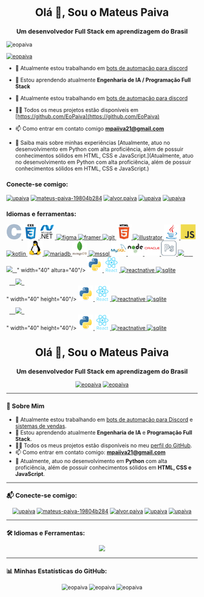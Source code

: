<h1 align="center">Olá 👋, Sou o Mateus Paiva</h1>
<h3 align="center">Um desenvolvedor Full Stack em aprendizagem do Brasil</h3>

<p align="left"> <img src="https://komarev.com/ghpvc/?username=eopaiva&label=Profile%20views&color=0e75b6&style=flat" alt="eopaiva" /> </p>

<p align="left"> <a href="https://github.com/ryo-ma/github-profile-trophy"><img src="https://github-profile-trophy.vercel.app/?username=eopaiva" alt="eopaiva" /></a> </p>

- 🔭 Atualmente estou trabalhando em [bots de automação para discord](https://github.com/EoPaiva/BotDiscordOasisCustom)

- 🌱 Estou aprendendo atualmente **Engenharia de IA / Programação Full Stack**

- 🔭 Atualmente estou trabalhando em [bots de automação para discord](https://github.com/EoPaiva/Ticket-De-Vendas-Discord)

- 👨‍💻 Todos os meus projetos estão disponíveis em [https://github.com/EoPaiva](https://github.com/EoPaiva)

- 📫 Como entrar em contato comigo **mpaiiva21@gmail.com**

- 📄 Saiba mais sobre minhas experiências [Atualmente, atuo no desenvolvimento em Python com alta proficiência, além de possuir conhecimentos sólidos em HTML, CSS e JavaScript.](Atualmente, atuo no desenvolvimento em Python com alta proficiência, além de possuir conhecimentos sólidos em HTML, CSS e JavaScript.)

<h3 align="left">Conecte-se comigo:</h3>
<p align="left">
<a href="https://dev.to/upaiva" target="blank"><img align="center" src="https://raw.githubusercontent.com/rahuldkjain/github-profile-readme-generator/master/src/images/icons/Social/devto.svg" alt="upaiva" height="30" width="40" /></a>
<a href="https://linkedin.com/in/mateus-paiva-19804b284" target="blank"><img align="center" src="https://raw.githubusercontent.com/rahuldkjain/github-profile-readme-generator/master/src/images/icons/Social/linked-in-alt.svg" alt="mateus-paiva-19804b284" height="30" width="40" /></a>
<a href="https://instagram.com/alvor.paiva" target="blank"><img align="center" src="https://raw.githubusercontent.com/rahuldkjain/github-profile-readme-generator/master/src/images/icons/Social/instagram.svg" alt="alvor.paiva" height="30" width="40" /></a>
<a href="https://www.youtube.com/c/upaiva" target="blank"><img align="center" src="https://raw.githubusercontent.com/rahuldkjain/github-profile-readme-generator/master/src/images/icons/Social/youtube.svg" alt="upaiva" height="30" width="40" /></a>
<a href="https://discord.gg/upaiva" target="blank"><img align="center" src="https://raw.githubusercontent.com/rahuldkjain/github-profile-readme-generator/master/src/images/icons/Social/discord.svg" alt="upaiva" height="30" width="40" /></a>
</p>

<h3 align="left">Idiomas e ferramentas:</h3>
<p align="left"> <a href="https://www.cprogramming.com/" target="_blank" rel="noreferrer"> <img src="https://raw.githubusercontent.com/devicons/devicon/master/icons/c/c-original.svg" alt="c" width="40" height="40"/> </a> <a href="https://www.w3schools.com/css/" target="_blank" rel="noreferrer"> <img src="https://raw.githubusercontent.com/devicons/devicon/master/icons/css3/css3-original-wordmark.svg" alt="css3" width="40" height="40"/> </a> <a href="https://dotnet.microsoft.com/" target="_blank" rel="noreferrer"> <img src="https://raw.githubusercontent.com/devicons/devicon/master/icons/dot-net/dot-net-original-wordmark.svg" alt="dotnet" width="40" height="40"/> </a> <a href="https://www.figma.com/" target="_blank" rel="noreferrer"> <img src="https://www.vectorlogo.zone/logos/figma/figma-icon.svg" alt="figma" width="40" height="40"/> </a> <a href="https://www.framer.com/" target="_blank" rel="noreferrer"> <img src="https://www.vectorlogo.zone/logos/framer/framer-icon.svg" alt="framer" width="40" height="40"/> </a> <a href="https://git-scm.com/" target="_blank" rel="noreferrer"> <img src="https://www.vectorlogo.zone/logos/git-scm/git-scm-icon.svg" alt="git" width="40" height="40"/> </a> <a href="https://www.w3.org/html/" target="_blank" rel="noreferrer"> <img src="https://raw.githubusercontent.com/devicons/devicon/master/icons/html5/html5-original-wordmark.svg" alt="html5" width="40" height="40"/> </a> <a href="https://www.adobe.com/in/products/illustrator.html" target="_blank" rel="noreferrer"> <img src="https://www.vectorlogo.zone/logos/adobe_illustrator/adobe_illustrator-icon.svg" alt="illustrator" width="40" height="40"/> </a> <a href="https://www.java.com" target="_blank" rel="noreferrer"> <img src="https://raw.githubusercontent.com/devicons/devicon/master/icons/java/java-original.svg" alt="java" width="40" height="40"/> </a> <a href="https://developer.mozilla.org/en-US/docs/Web/JavaScript" target="_blank" rel="noreferrer"> <img src="https://raw.githubusercontent.com/devicons/devicon/master/icons/javascript/javascript-original.svg" alt="javascript" width="40" height="40"/> </a> <a href="https://kotlinlang.org" target="_blank" rel="noreferrer"> <img src="https://www.vectorlogo.zone/logos/kotlinlang/kotlinlang-icon.svg" alt="kotlin" width="40" height="40"/> </a> <a href="https://www.linux.org/" target="_blank" rel="noreferrer"> <img src="https://raw.githubusercontent.com/devicons/devicon/master/icons/linux/linux-original.svg" alt="linux" width="40" height="40"/> </a> <a href="https://mariadb.org/" target="_blank" rel="noreferrer"> <img src="https://www.vectorlogo.zone/logos/mariadb/mariadb-icon.svg" alt="mariadb" width="40" height="40"/> </a> <a href="https://www.mongodb.com/" target="_blank" rel="noreferrer"> <img src="https://raw.githubusercontent.com/devicons/devicon/master/icons/mongodb/mongodb-original-wordmark.svg" alt="mongodb" width="40" height="40"/> </a> <a href="https://www.microsoft.com/en-us/sql-server" target="_blank" rel="noreferrer"> <img src="https://www.svgrepo.com/show/303229/microsoft-sql-server-logo.svg" alt="mssql" width="40" height="40"/> </a> <a href="https://www.mysql.com/" target="_blank" rel="noreferrer"> <img src="https://raw.githubusercontent.com/devicons/devicon/master/icons/mysql/mysql-original-wordmark.svg" alt="mysql" width="40" height="40"/> </a> <a href="https://nodejs.org" target="_blank" rel="noreferrer"> <img src="https://raw.githubusercontent.com/devicons/devicon/master/icons/nodejs/nodejs-original-wordmark.svg" alt="nodejs" width="40" height="40"/> </a> <a href="https://www.oracle.com/" target="_blank" rel="noreferrer"> <img src="https://raw.githubusercontent.com/devicons/devicon/master/icons/oracle/oracle-original.svg" alt="oracle" width="40" height="40"/> </a> <a href="https://www.photoshop.com/en" target="_blank" rel="noreferrer"> <img src="https://raw.githubusercontent.com/devicons/devicon/master/icons/photoshop/photoshop-line.svg" alt="photoshop" width="40" height="40"/> </a> <a href="https://www.postgresql.org" target="_blank" rel="noreferrer"> <img src="https://raw.githubusercontent.com/devicons/devicon/master/icons/postgresql/postgresql-original-wordmark.<div align="left">
  <a href="https://skillicons.dev">
    <img src="https://skillicons.dev/icons?i=postgresql,python,react,html,css,js" />
  </a>
</div>" width="40" altura="40"/> </a> <a href="https://www.python.org" target="_blank" rel="noreferrer"> <img src="https://raw.githubusercontent.com/devicons/devicon/master/icons/python/python-original.svg" alt="python" width="40" height="40"/> </a> <a href="https://reactjs.org/" target="_blank" rel="noreferrer"> <img src="https://raw.githubusercontent.com/devicons/devicon/master/icons/react/react-original-wordmark.svg" alt="react" width="40" height="40"/> </a> <a href="https://reactnative.dev/" target="_blank" rel="noreferrer"> <img src="https://reactnative.dev/img/header_logo.svg" alt="reactnative" width="40" height="40"/> </a> <a href="https://www.sqlite.org/" target="_blank" rel="noreferrer"> <img src="https://www.vectorlogo.zone/logos/sqlite/sqlite-icon.svg" alt="sqlite" width="40" height="40"/> </a> </p><div align="left">
  <a href="https://skillicons.dev">
    <img src="https://skillicons.dev/icons?i=postgresql,python,react,html,css,js" />
  </a>
</div>" width="40" height="40"/> </a> <a href="https://www.python.org" target="_blank" rel="noreferrer"> <img src="https://raw.githubusercontent.com/devicons/devicon/master/icons/python/python-original.svg" alt="python" width="40" height="40"/> </a> <a href="https://reactjs.org/" target="_blank" rel="noreferrer"> <img src="https://raw.githubusercontent.com/devicons/devicon/master/icons/react/react-original-wordmark.svg" alt="react" width="40" height="40"/> </a> <a href="https://reactnative.dev/" target="_blank" rel="noreferrer"> <img src="https://reactnative.dev/img/header_logo.svg" alt="reactnative" width="40" height="40"/> </a> <a href="https://www.sqlite.org/" target="_blank" rel="noreferrer"> <img src="https://www.vectorlogo.zone/logos/sqlite/sqlite-icon.svg" alt="sqlite" width="40" height="40"/> </a> </p><div align="left">
  <a href="https://skillicons.dev">
    <img src="https://skillicons.dev/icons?i=postgresql,python,react,html,css,js" />
  </a>
</div>" width="40" height="40"/> </a> <a href="https://www.python.org" target="_blank" rel="noreferrer"> <img src="https://raw.githubusercontent.com/devicons/devicon/master/icons/python/python-original.svg" alt="python" width="40" height="40"/> </a> <a href="https://reactjs.org/" target="_blank" rel="noreferrer"> <img src="https://raw.githubusercontent.com/devicons/devicon/master/icons/react/react-original-wordmark.svg" alt="react" width="40" height="40"/> </a> <a href="https://reactnative.dev/" target="_blank" rel="noreferrer"> <img src="https://reactnative.dev/img/header_logo.svg" alt="reactnative" width="40" height="40"/> </a> <a href="https://www.sqlite.org/" target="_blank" rel="noreferrer"> <img src="https://www.vectorlogo.zone/logos/sqlite/sqlite-icon.svg" alt="sqlite" width="40" height="40"/> </a> </p>

<h1 align="center">Olá 👋, Sou o Mateus Paiva</h1>
<h3 align="center">Um desenvolvedor Full Stack em aprendizagem do Brasil</h3>

<p align="center">
  <a href="https://komarev.com/ghpvc/?username=eopaiva"><img src="https://komarev.com/ghpvc/?username=eopaiva&label=Profile%20views&color=0e75b6&style=flat" alt="eopaiva" /></a>
  <a href="https://github.com/ryo-ma/github-profile-trophy"><img src="https://github-profile-trophy.vercel.app/?username=eopaiva" alt="eopaiva" /></a>
</p>

---

### 📝 Sobre Mim

- 🔭 Atualmente estou trabalhando em [bots de automação para Discord](https://github.com/EoPaiva/BotDiscordOasisCustom) e [sistemas de vendas](https://github.com/EoPaiva/Ticket-De-Vendas-Discord).
- 🌱 Estou aprendendo atualmente **Engenharia de IA** e **Programação Full Stack**.
- 👨‍💻 Todos os meus projetos estão disponíveis no meu [perfil do GitHub](https://github.com/EoPaiva).
- 📫 Como entrar em contato comigo: **mpaiiva21@gmail.com**
- 📄 Atualmente, atuo no desenvolvimento em **Python** com alta proficiência, além de possuir conhecimentos sólidos em **HTML, CSS e JavaScript**.

---

### 📬 Conecte-se comigo:
<p align="center">
  <a href="https://dev.to/upaiva" target="_blank"><img src="https://raw.githubusercontent.com/rahuldkjain/github-profile-readme-generator/master/src/images/icons/Social/devto.svg" alt="upaiva" height="30" width="40" /></a>
  <a href="https://linkedin.com/in/mateus-paiva-19804b284" target="_blank"><img src="https://raw.githubusercontent.com/rahuldkjain/github-profile-readme-generator/master/src/images/icons/Social/linked-in-alt.svg" alt="mateus-paiva-19804b284" height="30" width="40" /></a>
  <a href="https://instagram.com/alvor.paiva" target="_blank"><img src="https://raw.githubusercontent.com/rahuldkjain/github-profile-readme-generator/master/src/images/icons/Social/instagram.svg" alt="alvor.paiva" height="30" width="40" /></a>
  <a href="https://www.youtube.com/c/upaiva" target="_blank"><img src="https://raw.githubusercontent.com/rahuldkjain/github-profile-readme-generator/master/src/images/icons/Social/youtube.svg" alt="upaiva" height="30" width="40" /></a>
  <a href="https://discord.gg/upaiva" target="_blank"><img src="https://raw.githubusercontent.com/rahuldkjain/github-profile-readme-generator/master/src/images/icons/Social/discord.svg" alt="upaiva" height="30" width="40" /></a>
</p>

---

### 🛠️ Idiomas e Ferramentas:
<p align="center">
  <a href="https://skillicons.dev">
    <img src="https://skillicons.dev/icons?i=python,javascript,html,css,c,java,kotlin,nodejs,react,dotnet,linux,git,mysql,postgresql,sqlite,mongodb,figma,illustrator,photoshop&perline=10" />
  </a>
</p>

---

### 📊 Minhas Estatísticas do GitHub:
<p align="center">
  <img align="center" src="https://github-readme-stats.vercel.app/api/top-langs?username=eopaiva&show_icons=true&locale=pt-br&layout=compact&theme=dark" alt="eopaiva" />
  <img align="center" src="https://github-readme-stats.vercel.app/api?username=eopaiva&show_icons=true&locale=pt-br&theme=dark" alt="eopaiva" />
  <img align="center" src="https://github-readme-streak-stats.herokuapp.com/?user=eopaiva&theme=dark" alt="eopaiva" />
</p>
